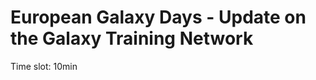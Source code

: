 European Galaxy Days - Update on the Galaxy Training Network
============================================================

Time slot: 10min
